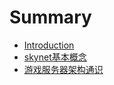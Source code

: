 # Summary

* [Introduction](README.md)
* [skynet基本概念](docs/skynet基本概念.md)
* [游戏服务器架构通识](docs/skynet基本概念/游戏服务器架构通识.md)


